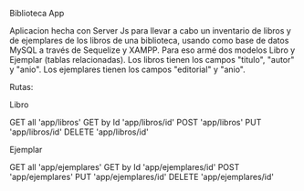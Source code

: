 Biblioteca App

Aplicacion hecha con Server Js para llevar a cabo un inventario de libros y de ejemplares de los libros de una biblioteca, usando como base de datos MySQL a través de Sequelize y XAMPP.
Para eso armé dos modelos Libro y Ejemplar (tablas relacionadas).
Los libros tienen los campos "titulo", "autor" y "anio".
Los ejemplares tienen los campos "editorial" y "anio".

Rutas:

Libro

GET all
'app/libros'
GET by Id
'app/libros/id'
POST
'app/libros'
PUT
'app/libros/id'
DELETE
'app/libros/id'

Ejemplar

GET all
'app/ejemplares'
GET by Id
'app/ejemplares/id'
POST
'app/ejemplares'
PUT
'app/ejemplares/id'
DELETE
'app/ejemplares/id'